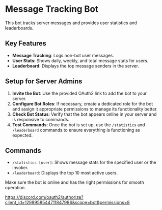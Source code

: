 # Message Tracking Bot

This bot tracks server messages and provides user statistics and leaderboards.

## Key Features
- **Message Tracking**: Logs non-bot user messages.
- **User Stats**: Shows daily, weekly, and total message stats for users.
- **Leaderboard**: Displays the top message senders in the server.

## Setup for Server Admins
1. **Invite the Bot**: Use the provided OAuth2 link to add the bot to your server.
2. **Configure Bot Roles**: If necessary, create a dedicated role for the bot and assign it appropriate permissions to manage its functionality better.
3. **Check Bot Status**: Verify that the bot appears online in your server and is responsive to commands.
4. **Test Commands**: Once the bot is set up, use the `/statistics` and `/leaderboard` commands to ensure everything is functioning as expected.

## Commands
- `/statistics [user]`: Shows message stats for the specified user or the invoker.
- `/leaderboard`: Displays the top 10 most active users.

Make sure the bot is online and has the right permissions for smooth operation.

https://discord.com/oauth2/authorize?client_id=1298958544711847986&scope=bot&permissions=8
